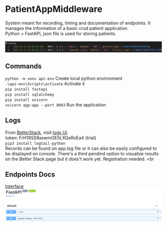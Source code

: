 # PatientAppMiddleware

System meant for recording, timing and documentation of endpoints. It manages the information of a basic crud patient application. <br> 
Python + FastAPI, json file is used for storing patients. <br><br>
![Example](./assets/img/app-log.png)

## Commands
`python -m venv api-env` Create local python environment <br>
`.\api-env\Scripts\activate` Activate it <br> 
`pip install fastapi` <br>
`pip install sqlalchemy` <br>
`pip install uvicorn` <br>
`uvicorn app:app --port 8003` Run the application

## Logs
From [BetterStack](https://betterstack.com/community/guides/logging/best-python-logging-libraries/), visit [logs UI](https://logs.betterstack.com/team/238661/sources/639217/edit).<br>
token: FrH19SS8aswmGE5LXQeRoEa4 (trial) <br>
`pip3 install logtail-python` <br>
Records can be found on app.log file or it can also be easily configured to be displayed on console. There's a third pendind option to visualize results on the Better Stack page but it does't work yet. Registration needed. <br

## Endpoints Docs
[Interface](http://localhost:8000/docs#/)
![Alt text](./assets/img/docs.png)